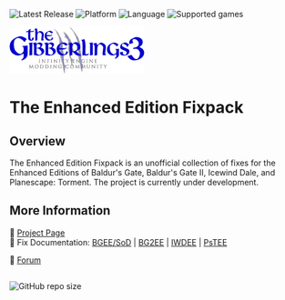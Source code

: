![Latest Release](https://img.shields.io/github/v/release/Gibberlings3/EE_Fixpack?include_prereleases&color=blue) <!-- ![GitHub (Pre-)Release Date](https://img.shields.io/github/release-date-pre/Gibberlings3/EE_Fixpack?color=gold) -->
![Platform](https://img.shields.io/static/v1?label=platform&message=windows%20%7C%20macOS%20%7C%20linux%20%7C%20Project%20Infinity&color=informational)
![Language](https://img.shields.io/static/v1?label=language&message=English%20%7C%20Russian&color=limegreen)
![Supported games](https://img.shields.io/static/v1?label=supported%20games&message=BGEE%20%7C%20BG2EE%20%7C%20IWDEE%20%7C%20PsTEE&color=dodgerblue)

![The G3 Logo](https://raw.githubusercontent.com/Gibberlings3/.github/master/profile/g3_neutral.png)

# The Enhanced Edition Fixpack

## Overview

The Enhanced Edition Fixpack is an unofficial collection of fixes for the Enhanced Editions of Baldur's Gate, Baldur's Gate II, Icewind Dale, and Planescape: Torment. The project is currently under development. 

## More Information

:page_facing_up: [Project Page](https://www.gibberlings3.net/mods/fixes/eefp/)  
:page_facing_up: Fix Documentation: [BGEE/SoD](https://www.gibberlings3.net/subpages/ee-fixpack/docs_bgee/) | [BG2EE](https://www.gibberlings3.net/subpages/ee-fixpack/docs_bg2ee/) | [IWDEE](https://www.gibberlings3.net/subpages/ee-fixpack/docs_iwdee/) | [PsTEE](https://www.gibberlings3.net/subpages/ee-fixpack/docs_pstee/)
<!--:page_facing_up: [Readme](https://gibberlings3.github.io/Documentation/readmes/readme-eefixpack.html)-->
:page_facing_up: [Forum](https://www.gibberlings3.net/forums/forum/232-ee-fixpack/) 

## 

![GitHub repo size](https://img.shields.io/github/repo-size/Gibberlings3/EE_Fixpack?style=plastic&label=repo%20size)